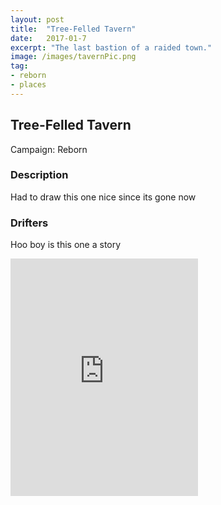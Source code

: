 ```yaml
---
layout: post
title:  "Tree-Felled Tavern"
date:   2017-01-7
excerpt: "The last bastion of a raided town."
image: /images/tavernPic.png
tag:
- reborn
- places 
---
```


## Tree-Felled Tavern
Campaign: Reborn

### Description
Had to draw this one nice since its gone now

### Drifters 
Hoo boy is this one a story

<iframe src="https://open.spotify.com/embed/user/isittooshortornotavailable/playlist/11A3G2OBnTNDsprXxvfbKQ" width="300" height="380" frameborder="0" allowtransparency="true" allow="encrypted-media"></iframe>
